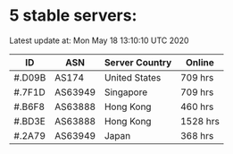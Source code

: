 # 5 stable servers:

Latest update at: Mon May 18 13:10:10 UTC 2020

| ID | ASN | Server Country | Online |
| -- | --- | -------------- | ------ |
| #.D09B | AS174 | United States | 709 hrs |
| #.7F1D | AS63949 | Singapore | 709 hrs |
| #.B6F8 | AS63888 | Hong Kong | 460 hrs |
| #.BD3E | AS63888 | Hong Kong | 1528 hrs |
| #.2A79 | AS63949 | Japan | 368 hrs |

